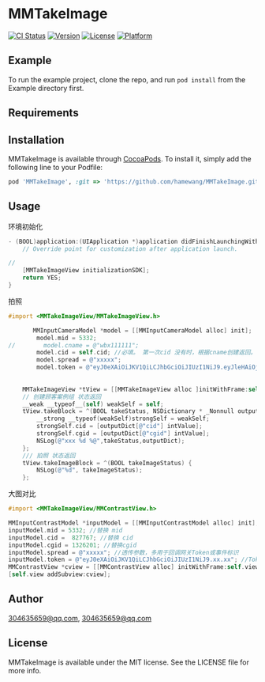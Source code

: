 # MMTakeImage

[![CI Status](https://img.shields.io/travis/304635659@qq.com/MMTakeImage.svg?style=flat)](https://travis-ci.org/304635659@qq.com/MMTakeImage)
[![Version](https://img.shields.io/cocoapods/v/MMTakeImage.svg?style=flat)](https://cocoapods.org/pods/MMTakeImage)
[![License](https://img.shields.io/cocoapods/l/MMTakeImage.svg?style=flat)](https://cocoapods.org/pods/MMTakeImage)
[![Platform](https://img.shields.io/cocoapods/p/MMTakeImage.svg?style=flat)](https://cocoapods.org/pods/MMTakeImage)

## Example

To run the example project, clone the repo, and run `pod install` from the Example directory first.

## Requirements

## Installation

MMTakeImage is available through [CocoaPods](https://cocoapods.org). To install
it, simply add the following line to your Podfile:

```ruby
pod 'MMTakeImage', :git => 'https://github.com/hamewang/MMTakeImage.git',:branch => 'master'
```
## Usage

环境初始化
```objective-c
- (BOOL)application:(UIApplication *)application didFinishLaunchingWithOptions:(NSDictionary *)launchOptions {
    // Override point for customization after application launch.

// 
    [MMTakeImageView initializationSDK];
    return YES;
}
```
拍照
```objective-c
#import <MMTakeImageView/MMTakeImageView.h>

       MMInputCameraModel *model = [[MMInputCameraModel alloc] init];
        model.mid = 5332;
//        model.cname = @"wbx111111";
        model.cid = self.cid; //必填。 第一次cid 没有时，根据cname创建返回。
        model.spread = @"xxxxx";
        model.token = @"eyJ0eXAiOiJKV1QiLCJhbGciOiJIUzI1NiJ9.eyJleHAiOjE2MTYwOTcxODcsImp0aSI6IjUzMzIifQ.hw3B0ooz8A55925hDY9iDaMwGtrgiI85izL-Fl5n5x8";
    
    
    MMTakeImageView *tView = [[MMTakeImageView alloc ]initWithFrame:self.view.bounds InputModel:model];
    // 创建顾客案例组 状态返回
    __weak __typeof__(self) weakSelf = self;
    tView.takeBlock = ^(BOOL takeStatus, NSDictionary * _Nonnull outputDict) {
        __strong __typeof(weakSelf)strongSelf = weakSelf;
        strongSelf.cid = [outputDict[@"cid"] intValue];
        strongSelf.cgid = [outputDict[@"cgid"] intValue];
        NSLog(@"xxx %d %@",takeStatus,outputDict);
    };
    /// 拍照 状态返回
    tView.takeImageBlock = ^(BOOL takeImageStatus) {
        NSLog(@"%d", takeImageStatus);
    };


```
大图对比
```objective-c
#import <MMTakeImageView/MMContrastView.h>

MMInputContrastModel *inputModel = [[MMInputContrastModel alloc] init];
inputModel.mid = 5332; //替换 mid
inputModel.cid =  827767; //替换 cid
inputModel.cgid = 1326201; //替换cgid
inputModel.spread = @"xxxxx"; //透传参数，多用于回调网关Token或事件标识
inputModel.token = @"eyJ0eXAiOiJKV1QiLCJhbGciOiJIUzI1NiJ9.xx.xx"; //Token 字符串
MMContrastView *cview = [[MMContrastView alloc] initWithFrame:self.view.bounds inputModel:inputModel];
[self.view addSubview:cview];
```
## Author

304635659@qq.com, 304635659@qq.com

## License

MMTakeImage is available under the MIT license. See the LICENSE file for more info.
